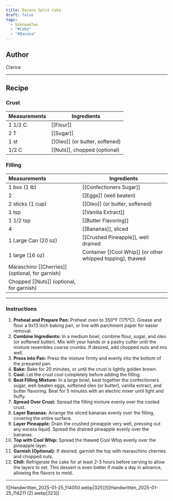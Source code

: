 ```yaml
---
title: Banana Split Cake
draft: false
tags:
  - UnknownTwo
  - "#Cake"
  - "#Banana"
---
```

## Author
Clarice
___
## Recipe
### Crust

| Measurements | Ingredients               |
| :----------- | ------------------------- |
|1 1/2 C.|[[Flour]]|
|2 T|[[Sugar]]|
|1 st|[[Oleo]] (or butter, softened)|
|1/2 C|[[Nuts]], chopped (optional)|
### Filling
| Measurements | Ingredients               |
| :----------- | ------------------------- |
|1 box (1 lb)|[[Confectioners Sugar]]|
|2|[[Eggs]] (well beaten)|
|2 sticks (1 cup)|[[Oleo]] (or butter, softened)|
|1 tsp|[[Vanilla Extract]]|
|1 1/2 tsp|[[Butter Flavoring]]|
|4|[[Bananas]], sliced|
|1 Large Can (20 oz)|[[Crushed Pineapple]], well drained|
|1 large (16 oz)|Container [[Cool Whip]] (or other whipped topping), thawed|
|Maraschino [[Cherries]] (optional, for garnish)||
|Chopped [[Nuts]] (optional, for garnish)||
___
### Instructions
1. **Preheat and Prepare Pan:** Preheat oven to 350°F (175°C). Grease and flour a 9x13 inch baking pan, or line with parchment paper for easier removal.
2. **Combine Ingredients:** In a medium bowl, combine flour, sugar, and oleo (or softened butter). Mix with your hands or a pastry cutter until the mixture resembles coarse crumbs. If desired, add chopped nuts and mix well.
3. **Press into Pan:** Press the mixture firmly and evenly into the bottom of the prepared pan.
4. **Bake:** Bake for 20 minutes, or until the crust is lightly golden brown.
5. **Cool:** Let the crust cool completely before adding the filling.
6. **Beat Filling Mixture:** In a large bowl, beat together the confectioners sugar, well-beaten eggs, softened oleo (or butter), vanilla extract, and butter flavoring. Beat for 5 minutes with an electric mixer until light and fluffy.
7. **Spread Over Crust:** Spread the filling mixture evenly over the cooled crust.
8. **Layer Bananas:** Arrange the sliced bananas evenly over the filling, covering the entire surface.
9. **Layer Pineapple:** Drain the crushed pineapple very well, pressing out any excess liquid. Spread the drained pineapple evenly over the bananas.
10. **Top with Cool Whip:** Spread the thawed Cool Whip evenly over the pineapple layer.
11. **Garnish (Optional):** If desired, garnish the top with maraschino cherries and chopped nuts.
12. **Chill:** Refrigerate the cake for at least 2-3 hours before serving to allow the layers to set. This dessert is even better if made a day in advance, allowing the flavors to meld.
___
![[Handwritten_2025-01-25_114050.webp|325]]![[Handwritten_2025-01-25_114211 (2).webp|323]]